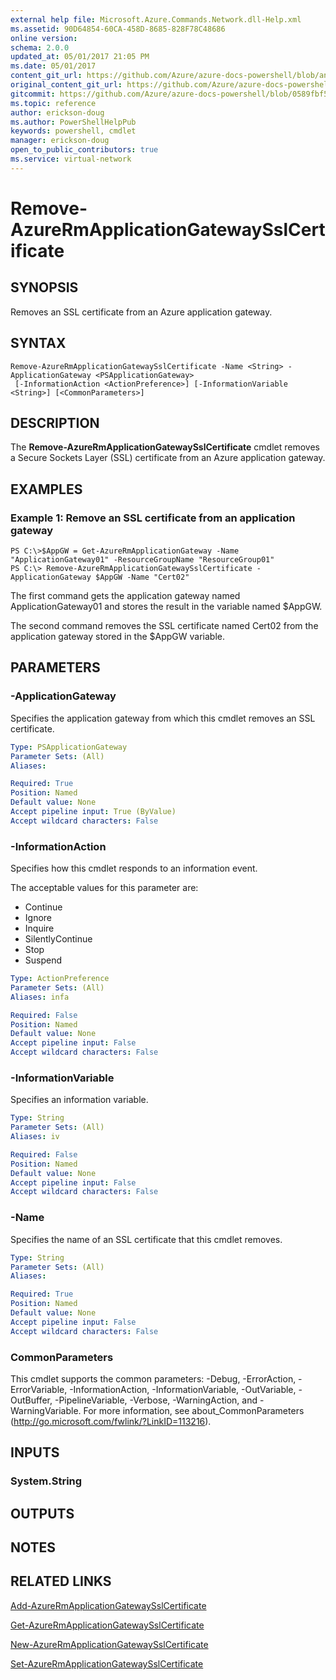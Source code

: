 ```yaml
---
external help file: Microsoft.Azure.Commands.Network.dll-Help.xml
ms.assetid: 90D64854-60CA-458D-8685-828F78C48686
online version:
schema: 2.0.0
updated_at: 05/01/2017 21:05 PM
ms.date: 05/01/2017
content_git_url: https://github.com/Azure/azure-docs-powershell/blob/anne052617/azureps-cmdlets-docs/ResourceManager/AzureRM.Network/v1.0.13/Remove-AzureRmApplicationGatewaySslCertificate.md
original_content_git_url: https://github.com/Azure/azure-docs-powershell/blob/anne052617/azureps-cmdlets-docs/ResourceManager/AzureRM.Network/v1.0.13/Remove-AzureRmApplicationGatewaySslCertificate.md
gitcommit: https://github.com/Azure/azure-docs-powershell/blob/0589fbf53d27e39e0cf445261d29c64fb0859d62
ms.topic: reference
author: erickson-doug
ms.author: PowerShellHelpPub
keywords: powershell, cmdlet
manager: erickson-doug
open_to_public_contributors: true
ms.service: virtual-network
---
```


# Remove-AzureRmApplicationGatewaySslCertificate

## SYNOPSIS
Removes an SSL certificate from an Azure application gateway.

## SYNTAX

```
Remove-AzureRmApplicationGatewaySslCertificate -Name <String> -ApplicationGateway <PSApplicationGateway>
 [-InformationAction <ActionPreference>] [-InformationVariable <String>] [<CommonParameters>]
```

## DESCRIPTION
The **Remove-AzureRmApplicationGatewaySslCertificate** cmdlet removes a Secure Sockets Layer (SSL) certificate from an Azure application gateway.

## EXAMPLES

### Example 1: Remove an SSL certificate from an application gateway
```
PS C:\>$AppGW = Get-AzureRmApplicationGateway -Name "ApplicationGateway01" -ResourceGroupName "ResourceGroup01"
PS C:\> Remove-AzureRmApplicationGatewaySslCertificate -ApplicationGateway $AppGW -Name "Cert02"
```

The first command gets the application gateway named ApplicationGateway01 and stores the result in the variable named $AppGW.

The second command removes the SSL certificate named Cert02 from the application gateway stored in the $AppGW variable.

## PARAMETERS

### -ApplicationGateway
Specifies the application gateway from which this cmdlet removes an SSL certificate.

```yaml
Type: PSApplicationGateway
Parameter Sets: (All)
Aliases: 

Required: True
Position: Named
Default value: None
Accept pipeline input: True (ByValue)
Accept wildcard characters: False
```

### -InformationAction
Specifies how this cmdlet responds to an information event.

The acceptable values for this parameter are:

- Continue
- Ignore
- Inquire
- SilentlyContinue
- Stop
- Suspend

```yaml
Type: ActionPreference
Parameter Sets: (All)
Aliases: infa

Required: False
Position: Named
Default value: None
Accept pipeline input: False
Accept wildcard characters: False
```

### -InformationVariable
Specifies an information variable.

```yaml
Type: String
Parameter Sets: (All)
Aliases: iv

Required: False
Position: Named
Default value: None
Accept pipeline input: False
Accept wildcard characters: False
```

### -Name
Specifies the name of an SSL certificate that this cmdlet removes.

```yaml
Type: String
Parameter Sets: (All)
Aliases: 

Required: True
Position: Named
Default value: None
Accept pipeline input: False
Accept wildcard characters: False
```

### CommonParameters
This cmdlet supports the common parameters: -Debug, -ErrorAction, -ErrorVariable, -InformationAction, -InformationVariable, -OutVariable, -OutBuffer, -PipelineVariable, -Verbose, -WarningAction, and -WarningVariable. For more information, see about_CommonParameters (http://go.microsoft.com/fwlink/?LinkID=113216).

## INPUTS

### System.String

## OUTPUTS

## NOTES

## RELATED LINKS

[Add-AzureRmApplicationGatewaySslCertificate](./Add-AzureRmApplicationGatewaySslCertificate.md)

[Get-AzureRmApplicationGatewaySslCertificate](./Get-AzureRmApplicationGatewaySslCertificate.md)

[New-AzureRmApplicationGatewaySslCertificate](./New-AzureRmApplicationGatewaySslCertificate.md)

[Set-AzureRmApplicationGatewaySslCertificate](./Set-AzureRmApplicationGatewaySslCertificate.md)


